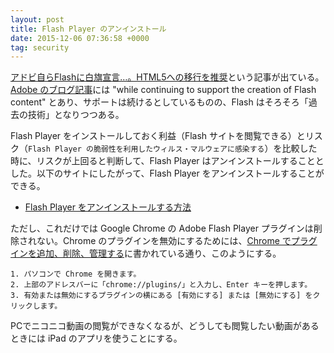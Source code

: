 ```yaml
---
layout: post
title: Flash Player のアンインストール
date: 2015-12-06 07:36:58 +0000
tag: security
---
```

[アドビ自らFlashに白旗宣言…。HTML5への移行を推奨](http://www.gizmodo.jp/2015/12/flashhtml5must.html)という記事が出ている。[Adobe のブログ記事](http://blogs.adobe.com/conversations/2015/11/flash-html5-and-open-web-standards.html)には "while continuing to support the creation of Flash content" とあり、サポートは続けるとしているものの、Flash はそろそろ「過去の技術」となりつつある。

Flash Player をインストールしておく利益（Flash サイトを閲覧できる）とリスク（`Flash Player の脆弱性を利用したウィルス・マルウェアに感染する`）を比較した時に、リスクが上回ると判断して、Flash Player はアンインストールすることとした。以下のサイトにしたがって、Flash Player をアンインストールすることができる。

* [Flash Player をアンインストールする方法](https://helpx.adobe.com/jp/flash-player/kb/230810.html)

ただし、これだけでは Google Chrome の Adobe Flash Player プラグインは削除されない。Chrome のプラグインを無効にするためには、[Chrome でプラグインを追加、削除、管理する](https://support.google.com/chrome/answer/142064?hl=ja)に書かれている通り、このようにする。

~~~
1. パソコンで Chrome を開きます。
2. 上部のアドレスバーに「chrome://plugins/」と入力し、Enter キーを押します。
3. 有効または無効にするプラグインの横にある [有効にする] または [無効にする] をクリックします。
~~~

PCでニコニコ動画の閲覧ができなくなるが、どうしても閲覧したい動画があるときには iPad のアプリを使うことにする。
